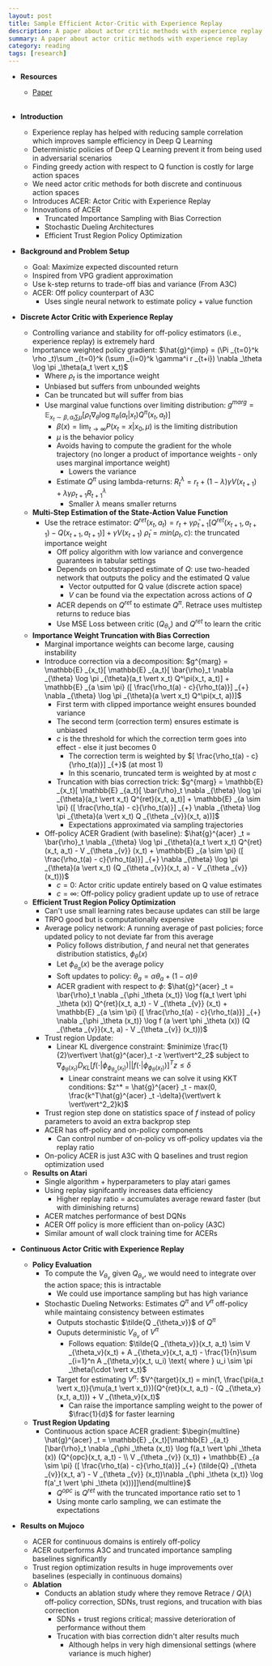 ```yaml
---
layout: post
title: Sample Efficient Actor-Critic with Experience Replay
description: A paper about actor critic methods with experience replay
summary: A paper about actor critic methods with experience replay
category: reading
tags: [research]
---
```


* **Resources**
    - [Paper](https://arxiv.org/abs/1611.01224)
<br><br/>

* **Introduction**
    * Experience replay has helped with reducing sample correlation which improves sample efficiency in Deep Q Learning
    * Deterministic policies of Deep Q Learning prevent it from being used in adversarial scenarios
    * Finding greedy action with respect to Q function is costly for large action spaces
    * We need actor critic methods for both discrete and continuous action spaces
    * Introduces ACER: Actor Critic with Experience Replay
    * Innovations of ACER
        * Truncated Importance Sampling with Bias Correction
        * Stochastic Dueling Architectures
        * Efficient Trust Region Policy Optimization
* **Background and Problem Setup**
    * Goal: Maximize expected discounted return
    * Inspired from VPG gradient approximation
    * Use k-step returns to trade-off bias and variance (From A3C)
    * ACER: Off policy counterpart of A3C
        * Uses single neural network to estimate policy + value function
* **Discrete Actor Critic with Experience Replay**
    * Controlling variance and stability for off-policy estimators (i.e., experience replay) is extremely hard
    * Importance weighted policy gradient: $\hat{g}^{imp} = (\Pi _{t=0}^k \rho _t)\sum _{t=0}^k (\sum _{i=0}^k \gamma^i r _{t+i}) \nabla _\theta \log \pi _\theta(a_t \vert x_t)$
        * Where $\rho _t$ is the importance weight 
        * Unbiased but suffers from unbounded weights
        * Can be truncated but will suffer from bias
        * Use marginal value functions over limiting distribution: $g^{marg} = \mathbb{E} _{x _t \sim \beta, a _t \sum \mu}[\rho _t \nabla _\theta \log \pi _\theta (a _t \vert x _t) Q^{\pi}(x _t, a _t)]$
            * $\beta(x) = \lim _{t \rightarrow \infty} P(x _t = x \vert x _0, \mu)$ is the limiting distribution
            * $\mu$ is the behavior policy
            * Avoids having to compute the gradient for the whole trajectory (no longer a product of importance weights - only uses marginal importance weight)
                * Lowers the variance
            * Estimate $Q^{\pi}$ using lambda-returns: $R _t^{\lambda} = r_t + (1-\lambda)\gamma V(x _{t+1}) + \lambda \gamma \rho _{t+1} R^\lambda _{t+1}$
                * Smaller $\lambda$ means smaller returns
    * **Multi-Step Estimation of the State-Action Value Function**
        * Use the retrace estimator: $Q^{ret}(x _t, a _t) = r_t + \gamma \bar{\rho} _{t+1}[Q^{ret}(x _{t+1}, a _{t+1}) - Q(x _{t+1}, a _{t+1})] + \gamma V(x _{t+1})$
            $\bar{\rho} _t = min(\rho _t, c)$: the truncated importance weight
            * Off policy algorithm with low variance and convergence guarantees in tabular settings
            * Depends on bootstrapped estimate of $Q$: use two-headed network that outputs the policy and the estimated Q value
                * Vector outputted for Q value (discrete action space)
                * $V$ can be found via the expectation across actions of $Q$
            * ACER depends on $Q^{ret}$ to estimate $Q^{\pi}$. Retrace uses multistep returns to reduce bias
            * Use MSE Loss between critic ($Q _{\theta _{v}}$) and $Q^{ret}$ to learn the critic
    * **Importance Weight Truncation with Bias Correction**
        * Marginal importance weights can become large, causing instability
        * Introduce correction via a decomposition: $g^{marg} = \mathbb{E} _{x_t}[ \mathbb{E} _{a_t}[ \bar{\rho}_t \nabla _{\theta} \log \pi _{\theta}(a_t \vert x_t) Q^\pi(x_t, a_t)] + \mathbb{E} _{a \sim \pi} ([ \frac{\rho_t(a) - c}{\rho_t(a)}] _{+} \nabla _{\theta} \log \pi _{\theta}(a \vert x_t) Q^\pi(x_t, a))]$
            * First term with clipped importance weight ensures bounded variance
            * The second term (correction term) ensures estimate is unbiased
            * $c$ is the threshold for which the correction term goes into effect - else it just becomes 0
                * The correction term is weighted by $[ \frac{\rho_t(a) - c}{\rho_t(a)}] _{+}$ (at most 1)
                * In this scenario, truncated term is weighted by at most $c$
            * Truncation with bias correction trick: $g^{marg} = \mathbb{E} _{x_t}[ \mathbb{E} _{a_t}[ \bar{\rho}_t \nabla _{\theta} \log \pi _{\theta}(a_t \vert x_t) Q^{ret}(x_t, a_t)] + \mathbb{E} _{a \sim \pi} ([ \frac{\rho_t(a) - c}{\rho_t(a)}] _{+} \nabla _{\theta} \log \pi _{\theta}(a \vert x_t) Q _{\theta _{v}}(x_t, a))]$
                * Expectations approximated via sampling trajectories
        * Off-policy ACER Gradient (with baseline): $\hat{g}^{acer} _t = \bar{\rho}_t \nabla _{\theta} \log \pi _{\theta}(a_t \vert x_t) Q^{ret}(x_t, a_t) - V _{\theta _{v}} (x_t) + \mathbb{E} _{a \sim \pi} ([ \frac{\rho_t(a) - c}{\rho_t(a)}] _{+} \nabla _{\theta} \log \pi _{\theta}(a \vert x_t) (Q _{\theta _{v}}(x_t, a) - V _{\theta _{v}} (x_t)))$
            * $c = 0$: Actor critic update entirely based on Q value estimates
            * $c = \infty$: Off-policy policy gradient update up to use of retrace 
    * **Efficient Trust Region Policy Optimization**
        * Can't use small learning rates because updates can still be large
        * TRPO good but is computationally expensive
        * Average policy network: A running average of past policies; force updated policy to not deviate far from this average
            * Policy follows distribution, $f$ and neural net that generates distribution statistics, $\phi _\theta(x)$
            * Let $\phi _{\theta_a}(x)$ be the average policy
            * Soft updates to policy: $\theta _a = \alpha \theta _a + (1 - \alpha)\theta$
            * ACER gradient with respect to $\phi$: $\hat{g}^{acer} _t = \bar{\rho}_t \nabla _{\phi _\theta (x_t)} \log f(a_t \vert \phi _\theta (x)) Q^{ret}(x_t, a_t) - V _{\theta _{v}} (x_t) + \mathbb{E} _{a \sim \pi} ([ \frac{\rho_t(a) - c}{\rho_t(a)}] _{+} \nabla _{\phi _\theta (x_t)} \log f (a \vert \phi _\theta (x)) (Q _{\theta _{v}}(x_t, a) - V _{\theta _{v}} (x_t)))$
        * Trust region Update:
            * Linear KL divergence constraint: $minimize \frac{1}{2}\vert\vert \hat{g}^{acer}_t -z \vert\vert^2_2$ subject to $\nabla _{\phi _\theta(x_t)} D _{KL}[f(\cdot \vert \phi _{\phi _{\theta _a}(x_t)})\vert\vert f(\cdot \vert \phi _{\phi _\theta(x_t)})]^T z \leq \delta$
                * Linear constraint means we can solve it using KKT conditions: $z^* = \hat{g}^{acer} _t - max(0, \frac{k^T\hat{g}^{acer} _t -\delta}{\vert\vert k \vert\vert^2_2}k)$
        * Trust region step done on statistics space of $f$ instead of policy parameters to avoid an extra backprop step
        * ACER has off-policy and on-policy components
            * Can control number of on-policy vs off-policy updates via the replay ratio
        * On-policy ACER is just A3C with Q baselines and trust region optimization used
    * **Results on Atari**
        * Single algorithm + hyperparameters to play atari games
        * Using replay signifcantly increases data efficiency
            * Higher replay ratio = accumulates average reward faster (but with diminishing returns)
        * ACER matches performance of best DQNs
        * ACER Off policy is more efficient than on-policy (A3C)
        * Similar amount of wall clock training time for ACERs
* **Continuous Actor Critic with Experience Replay**
    * **Policy Evaluation**
        * To compute the $V _{\theta_v}$ given $Q _{\theta_v}$, we would need to integrate over the action space; this is intractable
            * We could use importance sampling but has high variance
        * Stochastic Dueling Networks: Estimates $Q^\pi$ and $V^\pi$ off-policy while maintaing consistency between estimates
            * Outputs stochastic $\tilde{Q _{\theta_v}}$ of $Q^\pi$ 
            * Ouputs deterministic $V _{\theta_v}$ of $V^\pi$
                * Follows equation: $\tilde{Q _{\theta_v}}(x_t, a_t) \sim V _{\theta_v}(x_t) + A _{\theta_v}(x_t, a_t) - \frac{1}{n}\sum _{i=1}^n A _{\theta_v}(x_t, u_i) \text{ where } u_i \sim \pi _\theta(\cdot \vert x_t)$
            * Target for estimating $V^\pi$: $V^{target}(x_t) = min(1, \frac{\pi(a_t \vert x_t)}{\mu(a_t \vert x_t)})(Q^{ret}(x_t, a_t) - (Q _{\theta_v}(x_t, a_t))) + V _{\theta_v}(x_t)$
                * Can raise the importance sampling weight to the power of $\frac{1}{d}$ for faster learning
    * **Trust Region Updating**
        * Continuous action space ACER gradient: $\begin{multline} \hat{g}^{acer} _t = \mathbb{E} _{x_t}[\mathbb{E} _{a_t}[\bar{\rho}_t \nabla _{\phi _\theta (x_t)} \log f(a_t \vert \phi _\theta (x)) (Q^{opc}(x_t, a_t) - \\ V _{\theta _{v}} (x_t)) + \mathbb{E} _{a \sim \pi} ([ \frac{\rho_t(a) - c}{\rho_t(a)}] _{+} (\tilde{Q} _{\theta _{v}}(x_t, a') - V _{\theta _{v}} (x_t))\nabla _{\phi _\theta (x_t)} \log f(a'_t \vert \phi _\theta (x)))]]\end{multline}$
            * $Q^{opc}$ is $Q^{ret}$ with the truncated importance ratio set to 1
            * Using monte carlo sampling, we can estimate the expectations
* **Results on Mujoco**
    * ACER for continuous domains is entirely off-policy
    * ACER outperforms A3C and truncated importance sampling baselines significantly
    * Trust region optimization results in huge improvements over baselines (especially in continuous domains)
    * **Ablation**
        * Conducts an ablation study where they remove Retrace / $Q(\lambda)$ off-policy correction, SDNs, trust regions, and trucation with bias correction
            * SDNs + trust regions critical; massive deterioration of performance without them
            * Trucation with bias correction didn't alter results much
                * Although helps in very high dimensional settings (where variance is much higher)